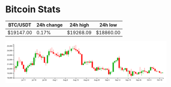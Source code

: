 # Bitcoin Stats

BTC/USDT|24h change|24h high|24h low|
|---|---|---|---|
|$19147.00|0.17%|$19268.09|$18860.00|

<img src="./chart.svg">
